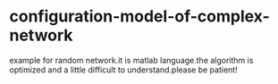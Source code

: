 # configuration-model-of-complex-network
example for random network.it is matlab language.the algorithm is optimized and a little difficult to understand.please be patient!
